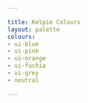 ```yaml
---

title: Kelpie Colours
layout: palette
colours:
- ui-blue
- ui-pink
- ui-orange
- ui-fuchia
- ui-grey
- neutral

---
```

